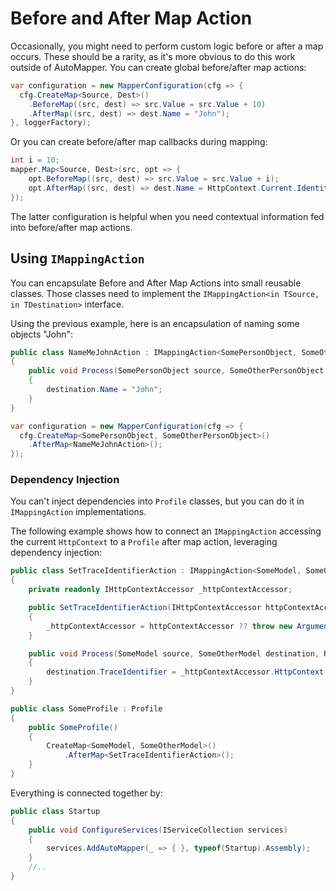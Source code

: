 # Before and After Map Action

Occasionally, you might need to perform custom logic before or after a map occurs. These should be a rarity, as it's more obvious to do this work outside of AutoMapper. You can create global before/after map actions:

```c#
var configuration = new MapperConfiguration(cfg => {
  cfg.CreateMap<Source, Dest>()
    .BeforeMap((src, dest) => src.Value = src.Value + 10)
    .AfterMap((src, dest) => dest.Name = "John");
}, loggerFactory);
```

Or you can create before/after map callbacks during mapping:

```c#
int i = 10;
mapper.Map<Source, Dest>(src, opt => {
    opt.BeforeMap((src, dest) => src.Value = src.Value + i);
    opt.AfterMap((src, dest) => dest.Name = HttpContext.Current.Identity.Name);
});
```

The latter configuration is helpful when you need contextual information fed into before/after map actions.

## Using `IMappingAction`
You can encapsulate Before and After Map Actions into small reusable classes. Those classes need to implement the `IMappingAction<in TSource, in TDestination>` interface.

Using the previous example, here is an encapsulation of naming some objects "John":

``` csharp
public class NameMeJohnAction : IMappingAction<SomePersonObject, SomeOtherPersonObject>
{
    public void Process(SomePersonObject source, SomeOtherPersonObject destination, ResolutionContext context)
    {
        destination.Name = "John";
    }
}

var configuration = new MapperConfiguration(cfg => {
  cfg.CreateMap<SomePersonObject, SomeOtherPersonObject>()
    .AfterMap<NameMeJohnAction>();
});
```

### Dependency Injection
You can't inject dependencies into `Profile` classes, but you can do it in `IMappingAction` implementations.

The following example shows how to connect an `IMappingAction` accessing the current `HttpContext` to a `Profile` after map action, leveraging dependency injection:

``` csharp
public class SetTraceIdentifierAction : IMappingAction<SomeModel, SomeOtherModel>
{
    private readonly IHttpContextAccessor _httpContextAccessor;

    public SetTraceIdentifierAction(IHttpContextAccessor httpContextAccessor)
    {
        _httpContextAccessor = httpContextAccessor ?? throw new ArgumentNullException(nameof(httpContextAccessor));
    }

    public void Process(SomeModel source, SomeOtherModel destination, ResolutionContext context)
    {
        destination.TraceIdentifier = _httpContextAccessor.HttpContext.TraceIdentifier;
    }
}

public class SomeProfile : Profile
{
    public SomeProfile()
    {
        CreateMap<SomeModel, SomeOtherModel>()
            .AfterMap<SetTraceIdentifierAction>();
    }
}
```

Everything is connected together by:

``` csharp
public class Startup
{
    public void ConfigureServices(IServiceCollection services)
    {
        services.AddAutoMapper(_ => { }, typeof(Startup).Assembly);
    }
    //..
}
```